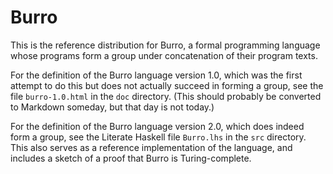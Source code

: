 Burro
=====

This is the reference distribution for Burro, a formal programming language
whose programs form a group under concatenation of their program texts.

For the definition of the Burro language version 1.0, which was the
first attempt to do this but does not actually succeed in forming a group,
see the file `burro-1.0.html` in the `doc` directory.  (This should
probably be converted to Markdown someday, but that day is not today.)

For the definition of the Burro language version 2.0, which does indeed
form a group, see the Literate Haskell file `Burro.lhs` in the `src`
directory.  This also serves as a reference implementation of the language,
and includes a sketch of a proof that Burro is Turing-complete.
